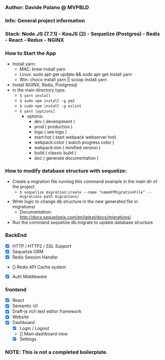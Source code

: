 ### Author: Davide Polano @ MVPBLD
### Info: General project information
### Stack: Node.JS (7.7.1) - KoaJS (2) - Sequelize (Postgres) - Redis - React - Redux - NGINX

### How to Start the App
  - Install yarn:
    - MAC: brew install yarn
    - Linux: sudo apt-get update && sudo apt-get install yarn
    - Win: choco install yarn || scoop install yarn
  - Install NGINX, Redis, Postgresql
  - in the main directory type:
    - `$ yarn install`
    - `$ sudo npm install -g pm2`
    - `$ sudo npm install -g eslint`
    - `$ yarn [options]`
      - options:
        - dev ( development )
        - prod ( production )
        - logs ( see logs )
        - start:hot ( start webpack webserver hot)
        - webpack:color ( watch progress color )
        - webpack:min ( minified version )
        - build ( classic build )
        - doc ( generate documentation )

### How to modify database structure with sequelize:
  - Create a migration file running this command example in the main dir of the project:
    - `$ sequelize migration:create --name "nameOfMigrationFile" --migrations-path migrations/`
  - Write logic to change db structure in the new generated file in migrations/
    - Documentation: http://docs.sequelizejs.com/en/latest/docs/migrations/
  - Run the command sequelize db:migrate to update database structure

### BackEnd
- [x] HTTP / HTTP2 / SSL Support
- [x] Sequelize ORM
- [x] Redis Session Handler
- [] Redis API Cache system
- [x] Auth Middleware

### frontend
- [x] React
- [x] Semantic-UI
- [x] Draft-js rich text editor framework
- [x] Website
- [x] Dashboard
  - [x] Login / Logout
  - []  Main dashboard view
  - [x] Settings

### NOTE: This is not a completed boilerplate.
